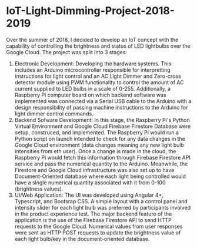 # IoT-Light-Dimming-Project-2018-2019
Over the summer of 2018, I decided to develop an IoT concept with the capability of controlling the brightness and status of LED lightbulbs over the Google Cloud. The project was split into 3 stages:
1) Electronic Development: Developing the hardware systems. This includes an Arduino microcontroller responsible for interpretting instructions for light control and an AC Light Dimmer and Zero-cross detector module using PWM functionality to control the amount of AC current supplied to LED bulbs in a scale of 0-255. Additionally, a Raspberry Pi computer board on which backend software was implemented was connected via a Serial USB cable to the Arduino with a design responsibility of passing machine instructions to the Arduino for light dimmer control commands.
2) Backend Sofware Development: In this stage, the Raspberry Pi's Python Virtual Environment and Google Cloud Firebase Firestore Database were setup, construced, and implemented. The Raspberry Pi would run a Python script on launch intended to check for any data changes in the Google Cloud environment (data changes meaning any new light bulb intensities from eth user). Once a change is made in the cloud, the Raspberry Pi would fetch this information through Firebase Firestore API service and pass the numerical quantity to the Arduino. Meanwhile, the Firestore and Google Cloud infrastructure was also set up to have Document-Oriented database where each light being controlled would have a single numerical quantity associated with it from 0-100 (brightness values).
3) UI/Web Application: The UI was developed using Angular 4+, Typescript, and Bootsrap CSS. A simple layout with a control panel and intensity slider for each light bulb was preferred by participants involved in the product experience test. The major backend feature of the application is the use of the Firebase Firestore API to send HTTP requests to the Google Cloud. Numerical values from user responses were sent as HTTP POST requests to update the brightness value of each light bulb/key in the document-oriented database.
